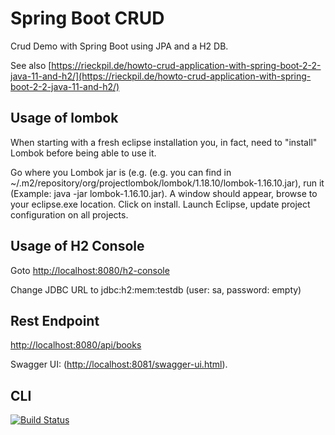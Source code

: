 # Spring Boot CRUD
Crud Demo with Spring Boot using JPA and a H2 DB. 

See also [https://rieckpil.de/howto-crud-application-with-spring-boot-2-2-java-11-and-h2/](https://rieckpil.de/howto-crud-application-with-spring-boot-2-2-java-11-and-h2/)

## Usage of lombok
When starting with a fresh eclipse installation you, in fact, need to "install" Lombok before being able to use it.

Go where you Lombok jar is (e.g. (e.g. you can find in ~/.m2/repository/org/projectlombok/lombok/1.18.10/lombok-1.16.10.jar), run it (Example: java -jar lombok-1.16.10.jar). A window should appear, browse to your eclipse.exe location.
Click on install.
Launch Eclipse, update project configuration on all projects.

## Usage of H2 Console

Goto [http://localhost:8080/h2-console](http://localhost:8080/h2-console)

Change JDBC URL to jdbc:h2:mem:testdb
(user: sa, password: empty)

## Rest Endpoint
[http://localhost:8080/api/books](http://localhost:8080/api/books)

Swagger UI: ([http://localhost:8081/swagger-ui.html](http://localhost:8081/swagger-ui.html)).

## CLI
[![Build Status](https://travis-ci.com/ashburnere/spring-boot-crud.svg?branch=master)](https://travis-ci.com/ashburnere/spring-boot-crud)

